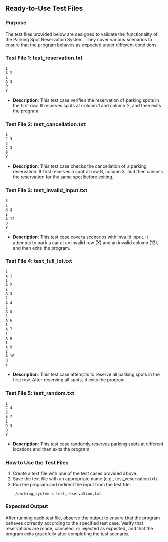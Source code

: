 ## Ready-to-Use Test Files

### Purpose
The test files provided below are designed to validate the functionality of the Parking Spot Reservation System. They cover various scenarios to ensure that the program behaves as expected under different conditions.

### Test File 1: test_reservation.txt
```
1
A 2
1
A 3
0
Y
```
- **Description**: This test case verifies the reservation of parking spots in the first row. It reserves spots at column 1 and column 2, and then exits the program.

### Test File 2: test_cancellation.txt
```
1
C 3
2
C 3
0
Y
```
- **Description**: This test case checks the cancellation of a parking reservation. It first reserves a spot at row B, column 3, and then cancels the reservation for the same spot before exiting.

### Test File 3: test_invalid_input.txt
```
3
1  
X 3
1
A 12
0
Y
```
- **Description**: This test case covers scenarios with invalid input. It attempts to park a car at an invalid row (X) and an invalid column (12), and then exits the program.

### Test File 4: test_full_lot.txt
```
1
A 1
1
A 2
1
A 3
1
A 4
1
A 5
1
A 6
1
A 7
1
A 8
1
A 9
1
A 10
0
Y
```
- **Description**: This test case attempts to reserve all parking spots in the first row. After reserving all spots, it exits the program.

### Test File 5: test_random.txt
```
1
C 4
2
E 7
1
D 3
0
Y
```
- **Description**: This test case randomly reserves parking spots at different locations and then exits the program.

### How to Use the Test Files
1. Create a text file with one of the test cases provided above.
2. Save the text file with an appropriate name (e.g., test_reservation.txt).
3. Run the program and redirect the input from the test file:
   ```
   ./parking_system < test_reservation.txt
   ```

### Expected Output
After running each test file, observe the output to ensure that the program behaves correctly according to the specified test case. Verify that reservations are made, canceled, or rejected as expected, and that the program exits gracefully after completing the test scenario.
